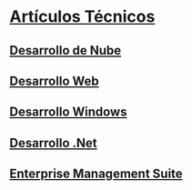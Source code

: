 # [Artículos Técnicos](index.md)
## [Desarrollo de Nube](cloud/TOC.md)
## [Desarrollo Web](web-dev/TOC.md)
## [Desarrollo Windows](win-dev/TOC.md)
## [Desarrollo .Net](net-dev/TOC.md)
## [Enterprise Management Suite](ems/TOC.md)
